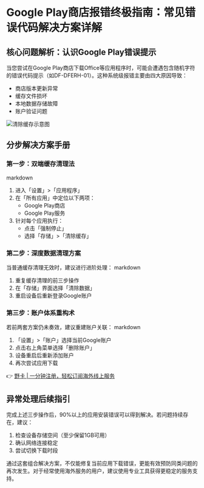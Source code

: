 # Google Play商店报错终极指南：常见错误代码解决方案详解

## 核心问题解析：认识Google Play错误提示
当您尝试在Google Play商店下载Office等应用程序时，可能会遭遇包含随机字符的错误代码提示（如DF-DFERH-01）。这种系统级报错主要由四大原因导致：
- 商店版本更新异常
- 缓存文件损坏
- 本地数据存储故障
- 账户验证问题

![清除缓存示意图](https://bbtdd.com/wp-content/uploads/img/4373863548.webp)

## 分步解决方案手册

### 第一步：双端缓存清理法
markdown
1. 进入「设置」>「应用程序」
2. 在「所有应用」中定位以下两项：
   - Google Play商店
   - Google Play服务
3. 针对每个应用执行：
   - 点击「强制停止」
   - 选择「存储」>「清除缓存」


### 第二步：深度数据清理方案
当普通缓存清理无效时，建议进行进阶处理：
markdown
1. 重复缓存清理的前三步操作
2. 在「存储」界面选择「清除数据」
3. 重启设备后重新登录Google账户


### 第三步：账户体系重构术
若前两套方案仍未奏效，建议重建账户关联：
markdown
1. 「设置」>「账户」选择当前Google账户
2. 点击右上角菜单选择「删除账户」
3. 设备重启后重新添加账户
4. 再次尝试应用下载


👉 [野卡 | 一分钟注册，轻松订阅海外线上服务](https://bbtdd.com/yeka)

## 异常处理后续指引
完成上述三步操作后，90%以上的应用安装错误可以得到解决。若问题持续存在，建议：
1. 检查设备存储空间（至少保留1GB可用）
2. 确认网络连接稳定
3. 尝试切换下载时段

通过这套组合解决方案，不仅能修复当前应用下载错误，更能有效预防同类问题的再次发生。对于经常使用海外服务的用户，建议使用专业工具获得更稳定的服务支持。